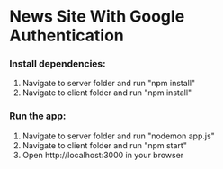 # News Site With Google Authentication

### Install dependencies:
1. Navigate to server folder and run "npm install"
2. Navigate to client folder and run "npm install"

### Run the app:
1. Navigate to server folder and run "nodemon app.js"
2. Navigate to client folder and run "npm start"
3. Open http://localhost:3000 in your browser
